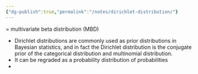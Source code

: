 ```yaml
---
{"dg-publish":true,"permalink":"/notes/dirichlet-distribution/"}
---
```



= multivariate beta distribution (MBD)
- Dirichlet distributions are commonly used as prior distributions in Bayesian statistics, and in fact the Dirichlet distribution is the conjugate prior of the categorical distribution and multinomial distribution.
- It can be regraded as a probability distribution of probabilities
- 
